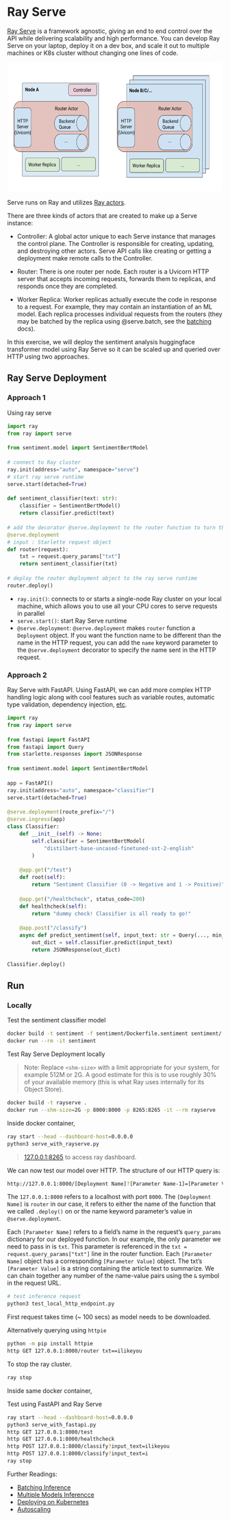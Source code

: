 # Ray Serve

[Ray Serve](https://mlserver.readthedocs.io/en/latest/) is a framework agnostic, giving an end to end control over the API while delivering scalability and high performance. You can develop Ray Serve on your laptop, deploy it on a dev box, and scale it out to multiple machines or K8s cluster without changing one lines of code.

<p align="center">
<img src="architecture.svg" alt="ray serve architecture" style="height: 300px; width:500px;"/>
</p>

Serve runs on Ray and utilizes [Ray actors](https://docs.ray.io/en/latest/ray-core/actors.html#actor-guide).

There are three kinds of actors that are created to make up a Serve instance:

* Controller: A global actor unique to each Serve instance that manages the control plane. The Controller is responsible for creating, updating, and destroying other actors. Serve API calls like creating or getting a deployment make remote calls to the Controller.

* Router: There is one router per node. Each router is a Uvicorn HTTP server that accepts incoming requests, forwards them to replicas, and responds once they are completed.

* Worker Replica: Worker replicas actually execute the code in response to a request. For example, they may contain an instantiation of an ML model. Each replica processes individual requests from the routers (they may be batched by the replica using @serve.batch, see the [batching](https://docs.ray.io/en/latest/serve/ml-models.html#serve-batching) docs).

In this exercise, we will deploy the sentiment analysis huggingface transformer model using Ray Serve so it can be scaled up and queried over HTTP using two approaches.

## Ray Serve Deployment

### Approach 1

Using ray serve

```python
import ray
from ray import serve

from sentiment.model import SentimentBertModel

# connect to Ray cluster
ray.init(address="auto", namespace="serve")
# start ray serve runtime
serve.start(detached=True)

def sentiment_classifier(text: str):
    classifier = SentimentBertModel()
    return classifier.predict(text)

# add the decorator @serve.deployment to the router function to turn the function into a Serve Deployment object.
@serve.deployment
# input : Starlette request object
def router(request):
    txt = request.query_params["txt"]
    return sentiment_classifier(txt)

# deploy the router deployment object to the ray serve runtime
router.deploy()
```

* `ray.init()`: connects to or starts a single-node Ray cluster on your local machine, which allows you to use all your CPU cores to serve requests in parallel
* `serve.start()`: start Ray Serve runtime
* `@serve.deployment`: `@serve.deployment` makes `router` function a `Deployment` object. If you want the function name to be different than the name in the HTTP request, you can add the `name` keyword parameter to the `@serve.deployment` decorator to specify the name sent in the HTTP request.

### Approach 2

Ray Serve with FastAPI. Using FastAPI, we can add more complex HTTP handling logic along with cool features such as variable routes, automatic type validation, dependency injection, [etc](https://fastapi.tiangolo.com/).

```python
import ray
from ray import serve

from fastapi import FastAPI
from fastapi import Query
from starlette.responses import JSONResponse

from sentiment.model import SentimentBertModel

app = FastAPI()
ray.init(address="auto", namespace="classifier")
serve.start(detached=True)

@serve.deployment(route_prefix="/")
@serve.ingress(app)
class Classifier:
    def __init__(self) -> None:
        self.classifier = SentimentBertModel(
            "distilbert-base-uncased-finetuned-sst-2-english"
        )

    @app.get("/test")
    def root(self):
        return "Sentiment Classifier (0 -> Negative and 1 -> Positive)"

    @app.get("/healthcheck", status_code=200)
    def healthcheck(self):
        return "dummy check! Classifier is all ready to go!"

    @app.post("/classify")
    async def predict_sentiment(self, input_text: str = Query(..., min_length=2)):
        out_dict = self.classifier.predict(input_text)
        return JSONResponse(out_dict)

Classifier.deploy()
```

## Run

### Locally

Test the sentiment classifier model

```bash
docker build -t sentiment -f sentiment/Dockerfile.sentiment sentiment/
docker run --rm -it sentiment
```

Test Ray Serve Deployment locally

> Note:  Replace `<shm-size>` with a limit appropriate for your system, for example 512M or 2G. A good estimate for this is to use roughly 30% of your available memory (this is what Ray uses internally for its Object Store).

```bash
docker build -t rayserve .
docker run --shm-size=2G -p 8000:8000 -p 8265:8265 -it --rm rayserve
```

Inside docker container,

```bash
ray start --head --dashboard-host=0.0.0.0
python3 serve_with_rayserve.py
```

> [127.0.0.1:8265](127.0.0.1:8265) to access ray dashboard.

We can now test our model over HTTP. The structure of our HTTP query is:

```bash
http://127.0.0.1:8000/[Deployment Name]?[Parameter Name-1]=[Parameter Value-1]&[Parameter Name-2]=[Parameter Value-2]&...&[Parameter Name-n]=[Parameter Value-n]
```

The `127.0.0.1:8000` refers to a localhost with port `8000`. The `[Deployment Name]` is `router` in our case, it refers to either the name of the function that we called `.deploy()` on or the name keyword parameter’s value in `@serve.deployment`.

Each `[Parameter Name]` refers to a field’s name in the request’s `query_params` dictionary for our deployed function. In our example, the only parameter we need to pass in is `txt`. This parameter is referenced in the `txt = request.query_params["txt"]` line in the router function. Each `[Parameter Name]` object has a corresponding `[Parameter Value]` object. The txt’s `[Parameter Value]` is a string containing the article text to summarize. We can chain together any number of the name-value pairs using the `&` symbol in the request URL.

```bash
# test inference request
python3 test_local_http_endpoint.py
```

First request takes time (~ 100 secs) as model needs to be downloaded.

Alternatively querying using `httpie`

```bash
python -m pip install httpie
http GET 127.0.0.1:8000/router txt==ilikeyou
```

To stop the ray cluster.

```bash
ray stop
```

Inside same docker container,

Test using FastAPI and Ray Serve

```bash
ray start --head --dashboard-host=0.0.0.0
python3 serve_with_fastapi.py
http GET 127.0.0.1:8000/test
http GET 127.0.0.1:8000/healthcheck
http POST 127.0.0.1:8000/classify?input_text=ilikeyou
http POST 127.0.0.1:8000/classify?input_text=i
ray stop
```

Further Readings:

* [Batching Inference](https://docs.ray.io/en/latest/serve/tutorials/batch.html)
* [Multiple Models Inferencce](https://docs.ray.io/en/latest/serve/ml-models.html#id3)
* [Deploying on Kubernetes](https://docs.ray.io/en/latest/serve/deployment.html#deploying-on-kubernetes)
* [Autoscaling](https://docs.ray.io/en/latest/serve/core-apis.html#configuring-a-deployment)
